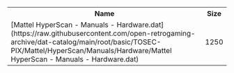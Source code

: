 <table>
<tr><th>Name</th><th>Size</th></tr>
<tr><td>[Mattel HyperScan - Manuals - Hardware.dat](https://raw.githubusercontent.com/open-retrogaming-archive/dat-catalog/main/root/basic/TOSEC-PIX/Mattel/HyperScan/Manuals/Hardware/Mattel HyperScan - Manuals - Hardware.dat)</td><td>1250</td></tr>
</table>
